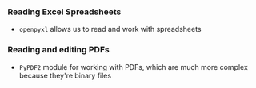 ### Reading Excel Spreadsheets
* `openpyxl` allows us to read and work with spreadsheets

### Reading and editing PDFs
* `PyPDF2` module for working with PDFs, which are much more complex because they're binary files